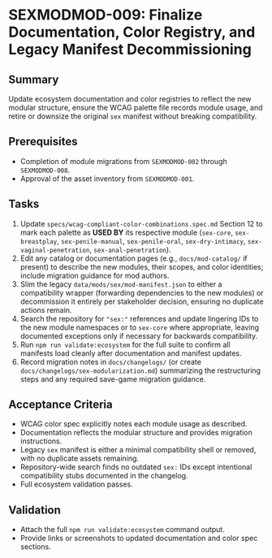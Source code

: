 # SEXMODMOD-009: Finalize Documentation, Color Registry, and Legacy Manifest Decommissioning

## Summary
Update ecosystem documentation and color registries to reflect the new modular structure, ensure the WCAG palette file records module usage, and retire or downsize the original `sex` manifest without breaking compatibility.

## Prerequisites
- Completion of module migrations from `SEXMODMOD-002` through `SEXMODMOD-008`.
- Approval of the asset inventory from `SEXMODMOD-001`.

## Tasks
1. Update `specs/wcag-compliant-color-combinations.spec.md` Section 12 to mark each palette as **USED BY** its respective module (`sex-core`, `sex-breastplay`, `sex-penile-manual`, `sex-penile-oral`, `sex-dry-intimacy`, `sex-vaginal-penetration`, `sex-anal-penetration`).
2. Edit any catalog or documentation pages (e.g., `docs/mod-catalog/` if present) to describe the new modules, their scopes, and color identities; include migration guidance for mod authors.
3. Slim the legacy `data/mods/sex/mod-manifest.json` to either a compatibility wrapper (forwarding dependencies to the new modules) or decommission it entirely per stakeholder decision, ensuring no duplicate actions remain.
4. Search the repository for `"sex:"` references and update lingering IDs to the new module namespaces or to `sex-core` where appropriate, leaving documented exceptions only if necessary for backwards compatibility.
5. Run `npm run validate:ecosystem` for the full suite to confirm all manifests load cleanly after documentation and manifest updates.
6. Record migration notes in `docs/changelogs/` (or create `docs/changelogs/sex-modularization.md`) summarizing the restructuring steps and any required save-game migration guidance.

## Acceptance Criteria
- WCAG color spec explicitly notes each module usage as described.
- Documentation reflects the modular structure and provides migration instructions.
- Legacy `sex` manifest is either a minimal compatibility shell or removed, with no duplicate assets remaining.
- Repository-wide search finds no outdated `sex:` IDs except intentional compatibility stubs documented in the changelog.
- Full ecosystem validation passes.

## Validation
- Attach the full `npm run validate:ecosystem` command output.
- Provide links or screenshots to updated documentation and color spec sections.
